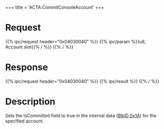 +++
title = 'ACTA:CommitConsoleAccount'
+++

# Request

{{% ipc/request header="0x04030040" %}}
{{% ipc/param %}}u8, Account slot{{% / %}}
{{% / %}}

# Response

{{% ipc/request header="0x04030040" %}}
{{% ipc/result %}}
{{% / %}}

# Description

Sets the IsCommitted field to true in the internal data ([BlkID 0x1A](ACT_Services#datablocks "wikilink")) for the specified account.
